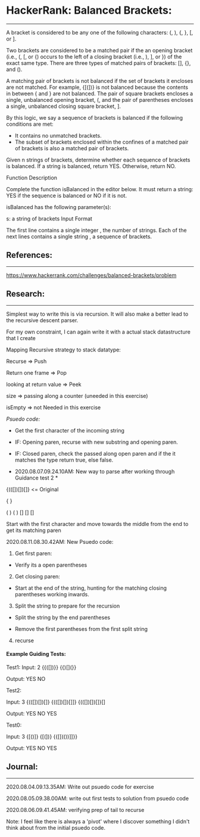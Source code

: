 
# HackerRank: Balanced Brackets:
***

A bracket is considered to be any one of the following characters: (, ), {, }, [, or ].

Two brackets are considered to be a matched pair if the an opening bracket (i.e., (, [, or {) occurs to the left of a closing bracket (i.e., ), ], or }) of the exact same type. There are three types of matched pairs of brackets: [], {}, and ().

A matching pair of brackets is not balanced if the set of brackets it encloses are not matched. For example, {[(])} is not balanced because the contents in between { and } are not balanced. The pair of square brackets encloses a single, unbalanced opening bracket, (, and the pair of parentheses encloses a single, unbalanced closing square bracket, ].

By this logic, we say a sequence of brackets is balanced if the following conditions are met:

- It contains no unmatched brackets.
- The subset of brackets enclosed within the confines of a matched pair of brackets is also a matched pair of brackets.

Given n strings of brackets, determine whether each sequence of brackets is balanced. If a string is balanced, return YES. Otherwise, return NO.

Function Description

Complete the function isBalanced in the editor below. It must return a string: YES if the sequence is balanced or NO if it is not.

isBalanced has the following parameter(s):

s: a string of brackets
Input Format

The first line contains a single integer , the number of strings.
Each of the next  lines contains a single string , a sequence of brackets.


## References:
***

https://www.hackerrank.com/challenges/balanced-brackets/problem

## Research:
***

Simplest way to write this is via recursion. It will also make a better lead to the recursive descent parser.

For my own constraint, I can again write it with a actual stack datastructure that I create


Mapping Recursive strategy to stack datatype:

Recurse => Push

Return one frame => Pop

looking at return value => Peek

size => passing along a counter (uneeded in this exercise)

isEmpty => not Needed in this exercise


*Psuedo code:*

- Get the first character of the incoming string

- IF: Opening paren, recurse with new substring and opening paren.
- IF: Closed paren, check the passed along open paren and if the it matches the type return true, else false.


* 2020.08.07.09.24.10AM: New way to parse after working through Guidance test 2 *

{(([])[])[]} <= Original

{           }

 (      )
  (  )
   []
      []
          []


Start with the first character and move towards the middle from the end to get its matching paren

2020.08.11.08.30.42AM: New Psuedo code:

1. Get first paren:
- Verify its a open parentheses

2. Get closing paren:
- Start at the end of the string, hunting for the matching closing parentheses working inwards.

3. Split the string to prepare for the recursion
- Split the string by the end parentheses

- Remove the first parentheses from the first split string

4. recurse





#### Example Guiding Tests:
Test1:
Input:
2
{{([])}}
{{)[](}}

Output:
YES
NO

Test2:

Input:
3
{(([])[])[]}
{(([])[])[]]}
{(([])[])[]}[]

Output:
YES
NO
YES

Test0:

Input:
3
{[()]}
{[(])}
{{[[(())]]}}

Output:
YES
NO
YES


## Journal:
***

<NA> 2020.08.04.09.13.35AM: Write out psuedo code for exercise


<NA> 2020.08.05.09.38.00AM: write out first tests to solution from psuedo code

<NA> 2020.08.06.09.41.45AM: verifying prep of tail to recurse


Note: I feel like there is always a 'pivot' where I discover something I didn't think about from the initial psuedo code.
